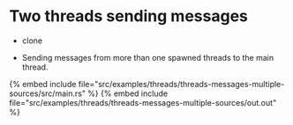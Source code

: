 # Two threads sending messages

* clone

* Sending messages from more than one spawned threads to the main thread.

{% embed include file="src/examples/threads/threads-messages-multiple-sources/src/main.rs" %}
{% embed include file="src/examples/threads/threads-messages-multiple-sources/out.out" %}



